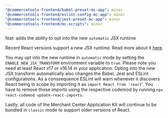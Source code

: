 ```yaml
---
"@commercetools-frontend/babel-preset-mc-app": minor
"@commercetools-frontend/eslint-config-mc-app": minor
"@commercetools-frontend/jest-preset-mc-app": minor
"@commercetools-frontend/mc-scripts": minor
---
```


feat: adds the ability to opt into the new `automatic` JSX runtime

Recent React versions support a new JSX runtime. Read more about it [here](https://reactjs.org/blog/2020/09/22/introducing-the-new-jsx-transform.html). 

You may opt into the new runtime in `automatic` mode by setting the `ENABLE_NEW_JSX_TRANSFORM` environment variable to `true`. Please note you need at least React v17 or v16.14 in your application. 
Opting into the new JSX transform automatically also changes the Babel, Jest and ESLint configurations. As a conssequence ESLint will warn whenever it discovers React being in scope by importing it as `import React from 'react`'. You have to remove those imports using the respective codemod by running `npx react-codemod update-react-imports`.

Lastly, all code of the Merchant Center Application Kit will continue to be bundled in `classic` mode to support older versions of React.
